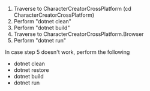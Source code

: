 1. Traverse to CharacterCreatorCrossPlatform (cd CharacterCreatorCrossPlatform)
2. Perform "dotnet clean"
3. Perform "dotnet build"
4. Traverse to CharacterCreatorCrossPlatform.Browser
5. Perform "dotnet run"

In case step 5 doesn't work, perform the following
- dotnet clean
- dotnet restore
- dotnet build
- dotnet run
